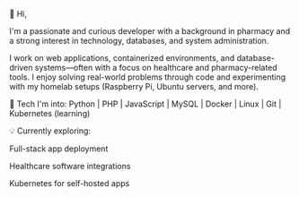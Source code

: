 👋 Hi, 


I'm a passionate and curious developer with a background in pharmacy and a strong interest in technology, databases, and system administration. 

I work on web applications, containerized environments, and database-driven systems—often with a focus on healthcare and pharmacy-related tools. I enjoy solving real-world problems through code and experimenting with my homelab setups (Raspberry Pi, Ubuntu servers, and more).



🔧 Tech I'm into:
Python | PHP | JavaScript | MySQL | Docker | Linux | Git | Kubernetes (learning)



💡 Currently exploring:

Full-stack app deployment

Healthcare software integrations

Kubernetes for self-hosted apps
